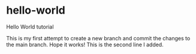 # hello-world
Hello World tutorial

This is my first attempt to create a new branch and commit the changes to the main branch. Hope it works!
This is the second line I added.
